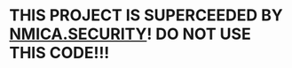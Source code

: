 # THIS PROJECT IS SUPERCEEDED BY [NMICA.SECURITY](https://github.com/NMica/NMica.Security/)! DO NOT USE THIS CODE!!!

